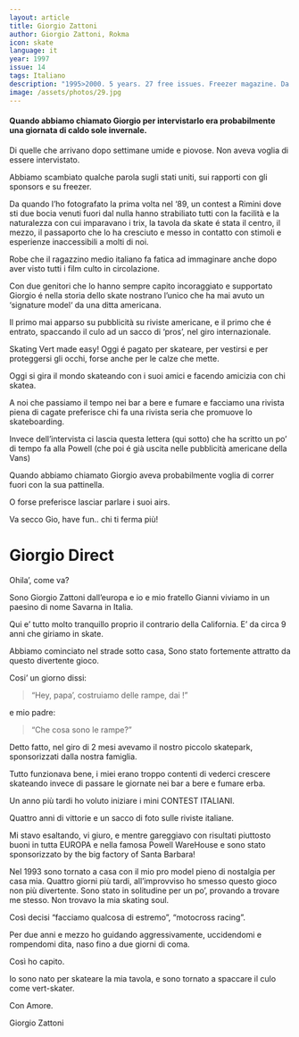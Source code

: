 ```yaml
---
layout: article
title: Giorgio Zattoni
author: Giorgio Zattoni, Rokma
icon: skate
language: it
year: 1997
issue: 14
tags: Italiano
description: "1995>2000. 5 years. 27 free issues. Freezer magazine. Da quando l’ho fotografato la prima volta nel ‘89, un contest a Rimini dove sti due bocia venuti fuori dal nulla hanno strabiliato tutti con la facilità e la naturalezza con cui imparavano i trix, la tavola da skate é stata il centro, il mezzo, il passaporto che lo ha cresciuto e messo in contatto con stimoli e esperienze inaccessibili a molti di noi."
image: /assets/photos/29.jpg
---
```


#### Quando abbiamo chiamato Giorgio per intervistarlo era probabilmente una giornata di caldo sole invernale.

Di quelle che arrivano dopo settimane umide e piovose. Non aveva voglia di essere intervistato.

Abbiamo scambiato qualche parola sugli stati uniti, sui rapporti con gli sponsors e su freezer.

Da quando l’ho fotografato la prima volta nel ‘89, un contest a Rimini dove sti due bocia venuti fuori dal nulla hanno strabiliato tutti con la facilità e la naturalezza con cui imparavano i trix, la tavola da skate é stata il centro, il mezzo, il passaporto che lo ha cresciuto e messo in contatto con stimoli e esperienze inaccessibili a molti di noi.

Robe che il ragazzino medio italiano fa fatica ad immaginare anche dopo aver visto tutti i film culto in circolazione.

Con due genitori che lo hanno sempre capito incoraggiato e supportato Giorgio é nella storia dello skate nostrano l’unico che ha mai avuto un ‘signature model‘ da una ditta americana.

Il primo mai apparso su pubblicità su riviste americane, e il primo che é entrato, spaccando il culo ad un sacco di ‘pros’, nel giro internazionale.

Skating Vert made easy! Oggi é pagato per skateare, per vestirsi e per proteggersi gli occhi, forse anche per le calze che mette.

Oggi si gira il mondo skateando con i suoi amici e facendo amicizia con chi skatea.

A noi che passiamo il tempo nei bar a bere e fumare e facciamo una rivista piena di cagate preferisce chi fa una rivista seria che promuove lo skateboarding.

Invece dell’intervista ci lascia questa lettera (qui sotto) che ha scritto un po’ di tempo fa alla Powell (che poi é già uscita nelle pubblicità americane della Vans)

Quando abbiamo chiamato Giorgio aveva probabilmente voglia di correr fuori con la sua pattinella.

O forse preferisce lasciar parlare i suoi airs.

Va secco Gio, have fun.. chi ti ferma più!

# Giorgio Direct

Ohila’, come va?

Sono Giorgio Zattoni dall’europa e io e mio fratello Gianni viviamo in un paesino di nome Savarna in Italia.

Qui e’ tutto molto tranquillo proprio il contrario della California. E’ da circa 9 anni che giriamo in skate.

Abbiamo cominciato nel strade sotto casa, Sono stato fortemente attratto da questo divertente gioco.

Cosi’ un giorno dissi:

>“Hey, papa’, costruiamo delle rampe, dai !”

e mio padre:

>“Che cosa sono le rampe?”

Detto fatto, nel giro di 2 mesi avevamo il nostro piccolo skatepark, sponsorizzati dalla nostra famiglia.

Tutto funzionava bene, i miei erano troppo contenti di vederci crescere skateando invece di passare le giornate nei bar a bere e fumare erba.

Un anno più tardi ho voluto iniziare i mini CONTEST ITALIANI.

Quattro anni di vittorie e un sacco di foto sulle riviste italiane.

Mi stavo esaltando, vi giuro, e mentre gareggiavo con risultati piuttosto buoni in tutta EUROPA e nella famosa Powell WareHouse e sono stato sponsorizzato by the big factory of Santa Barbara!

Nel 1993 sono tornato a casa con il mio pro model pieno di nostalgia per casa mia. Quattro giorni più tardi, all’improvviso ho smesso questo gioco non più divertente. Sono stato in solitudine per un po’, provando a trovare me stesso. Non trovavo la mia skating soul.

Così decisi “facciamo qualcosa di estremo”, “motocross racing”.

Per due anni e mezzo ho guidando aggressivamente, uccidendomi e rompendomi dita, naso fino a due giorni di coma.

Così ho capito.

Io sono nato per skateare la mia tavola, e sono tornato a spaccare il culo come vert-skater.

Con Amore.

Giorgio Zattoni
